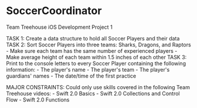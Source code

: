 # SoccerCoordinator
Team Treehouse iOS Development Project 1

TASK 1:
  Create a data structure to hold all Soccer Players and their data
TASK 2:
  Sort Soccer Players into three teams: Sharks, Dragons, and Raptors
    - Make sure each team has the same number of experienced players
    - Make average height of each team within 1.5 inches of each other
TASK 3:
  Print to the console letters to every Soccer Player containing the following information:
    - The player's name
    - The player's team
    - The player's guardians' names
    - The date/time of the first practice
    
MAJOR CONSTRAINTS:
  Could only use skills covered in the following Team Treehouse videos:
    - Swift 2.0 Basics
    - Swift 2.0 Collections and Control Flow
    - Swift 2.0 Functions
